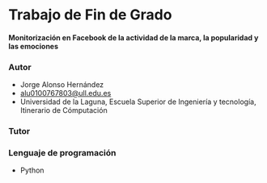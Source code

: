 # Trabajo de Fin de Grado

#### Monitorización en Facebook de la actividad de la marca, la popularidad y las emociones



### Autor

* Jorge Alonso Hernández
* alu0100767803@ull.edu.es
* Universidad de la Laguna, Escuela Superior de Ingeniería y tecnología, Itinerario de Cómputación 

### Tutor

### Lenguaje de programación 

* Python 

  ​

